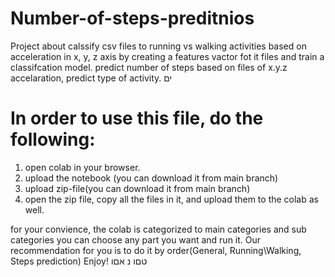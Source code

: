 # Number-of-steps-preditnios
Project about calssify csv files to running vs walking activities based on acceleration in x, y, z axis by creating a features vactor fot it files and train a classifcation model.
predict number of steps based on files of x.y.z accelaration, predict type of activity.
ים
#  In order to use this file, do the following:
1. open colab in your browser.
2. upload the notebook (you can download it from main branch)
3. upload zip-file(you can download it from main branch)
4. open the zip file, copy all the files in it, and upload them to the colab as well.
   
for your convience, the colab is categorized to main categories and sub categories
you can choose any part you want and run it.
Our recommendation for you is to do it by order(General, Running\Walking, Steps prediction)
Enjoy!
טםו נ
אםו

